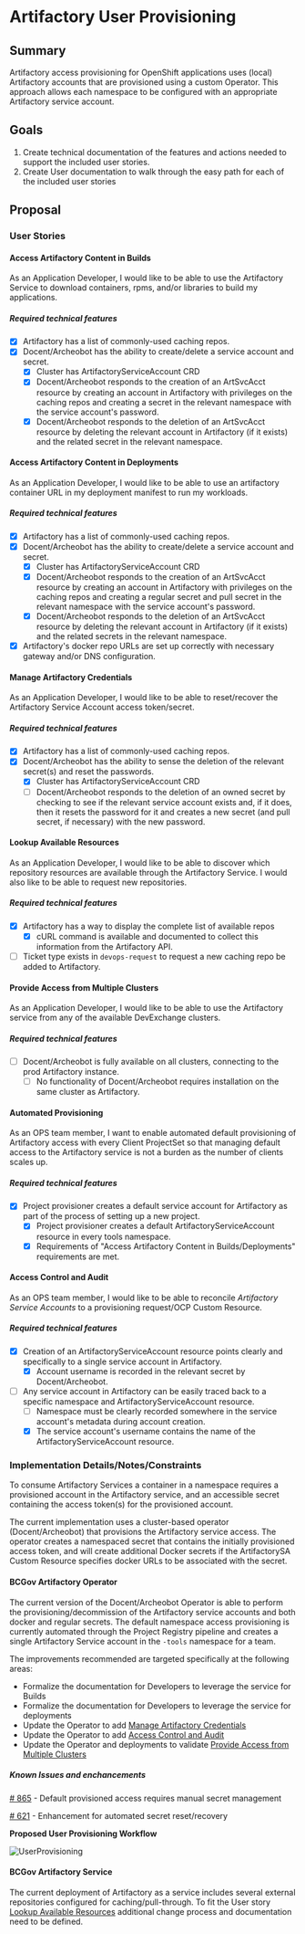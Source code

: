 # Artifactory User Provisioning

## Summary

Artifactory access provisioning for OpenShift applications uses (local) Artifactory accounts that are provisioned using a custom Operator.  This approach allows each namespace to be configured with an appropriate Artifactory service account.

## Goals

1. Create technical documentation of the features and actions needed to support the included user stories.
2. Create User documentation to walk through the easy path for each of the included user stories

## Proposal

### User Stories

#### Access Artifactory Content in Builds

As an Application Developer, I would like to be able to use the Artifactory Service to download containers, rpms, and/or libraries to build my applications.

##### Required technical features
- [x] Artifactory has a list of commonly-used caching repos.
- [x] Docent/Archeobot has the ability to create/delete a service account and secret.
    - [x] Cluster has ArtifactoryServiceAccount CRD
    - [x] Docent/Archeobot responds to the creation of an ArtSvcAcct resource by creating an account in Artifactory with privileges on the caching repos and creating a secret in the relevant namespace with the service account's password.
    - [x] Docent/Archeobot responds to the deletion of an ArtSvcAcct resource by deleting the relevant account in Artifactory (if it exists) and the related secret in the relevant namespace.

#### Access Artifactory Content in Deployments

As an Application Developer, I would like to be able to use an artifactory container URL in my deployment manifest to run my workloads.

##### Required technical features
- [x] Artifactory has a list of commonly-used caching repos.
- [x] Docent/Archeobot has the ability to create/delete a service account and secret.
    - [x] Cluster has ArtifactoryServiceAccount CRD
    - [x] Docent/Archeobot responds to the creation of an ArtSvcAcct resource by creating an account in Artifactory with privileges on the caching repos and creating a regular secret and pull secret in the relevant namespace with the service account's password.
    - [x] Docent/Archeobot responds to the deletion of an ArtSvcAcct resource by deleting the relevant account in Artifactory (if it exists) and the related secrets in the relevant namespace.
- [x] Artifactory's docker repo URLs are set up correctly with necessary gateway and/or DNS configuration.

#### Manage Artifactory Credentials

As an Application Developer, I would like to be able to reset/recover the Artifactory Service Account access token/secret.

##### Required technical features
- [x] Artifactory has a list of commonly-used caching repos.
- [x] Docent/Archeobot has the ability to sense the deletion of the relevant secret(s) and reset the passwords.
    - [x] Cluster has ArtifactoryServiceAccount CRD
    - [ ] Docent/Archeobot responds to the deletion of an owned secret by checking to see if the relevant service account exists and, if it does, then it resets the password for it and creates a new secret (and pull secret, if necessary) with the new password.

#### Lookup Available Resources

As an Application Developer, I would like to be able to discover which repository resources are available through the Artifactory Service.  I would also like to be able to request new repositories.

##### Required technical features
- [x] Artifactory has a way to display the complete list of available repos
    - [x] cURL command is available and documented to collect this information from the Artifactory API.
- [ ] Ticket type exists in `devops-request` to request a new caching repo be added to Artifactory.

#### Provide Access from Multiple Clusters

As an Application Developer, I would like to be able to use the Artifactory service from any of the available DevExchange clusters.

##### Required technical features
- [ ] Docent/Archeobot is fully available on all clusters, connecting to the prod Artifactory instance.
    - [ ] No functionality of Docent/Archeobot requires installation on the same cluster as Artifactory.

#### Automated Provisioning
As an OPS team member, I want to enable automated default provisioning of Artifactory access with every Client ProjectSet so that managing default access to the Artifactory service is not a burden as the number of clients scales up.

##### Required technical features
- [x] Project provisioner creates a default service account for Artifactory as part of the process of setting up a new project.
    - [x] Project provisioner creates a default ArtifactoryServiceAccount resource in every tools namespace.
    - [x] Requirements of "Access Artifactory Content in Builds/Deployments" requirements are met.

#### Access Control and Audit

As an OPS team member, I would like to be able to reconcile *Artifactory Service Accounts* to a provisioning request/OCP Custom Resource.

##### Required technical features
- [x] Creation of an ArtifactoryServiceAccount resource points clearly and specifically to a single service account in Artifactory.
    - [x] Account username is recorded in the relevant secret by Docent/Archeobot.
- [ ] Any service account in Artifactory can be easily traced back to a specific namespace and ArtifactoryServiceAccount resource.
    - [ ] Namespace must be clearly recorded somewhere in the service account's metadata during account creation.
    - [x] The service account's username contains the name of the ArtifactoryServiceAccount resource.

### Implementation Details/Notes/Constraints

To consume Artifactory Services a container in a namespace requires a provisioned account in the Artifactory service, and an accessible secret containing the access token(s) for the provisioned account.

The current implementation uses a cluster-based operator (Docent/Archeobot) that provisions the Artifactory service access.  The operator creates a namespaced secret that contains the initially provisioned access token, and will create additional Docker secrets if the ArtifactorySA Custom Resource specifies docker URLs to be associated with the secret.

#### BCGov Artifactory Operator

The current version of the Docent/Archeobot Operator is able to perform the provisioning/decommission of the Artifactory service accounts and both docker and regular secrets.  The default namespace access provisioning is currently automated through the Project Registry pipeline and creates a single Artifactory Service account in the `-tools` namespace for a team.

The improvements recommended are targeted specifically at the following areas:

- Formalize the documentation for Developers to leverage the service for Builds
- Formalize the documentation for Developers to leverage the service for deployments
- Update the Operator to add [Manage Artifactory Credentials](#manage-artifactory-credentials)
- Update the Operator to add [Access Control and Audit](#access-control-and-audit)
- Update the Operator and deployments to validate [Provide Access from Multiple Clusters](#provide-access-from-multiple-clusters)

##### Known Issues and enchancements

[# 865](https://github.com/BCDevOps/developer-experience/issues/865) - Default provisioned access requires manual secret management

[# 621](https://github.com/BCDevOps/developer-experience/issues/621) - Enhancement for automated secret reset/recovery

**Proposed User Provisioning Workflow**

![UserProvisioning](images/ArtSupply-workflow.png)

#### BCGov Artifactory Service

The current deployment of Artifactory as a service includes several external repositories configured for caching/pull-through.  To fit the User story [Lookup Available Resources](#lookup-available-resources) additional change process and documentation need to be defined.
